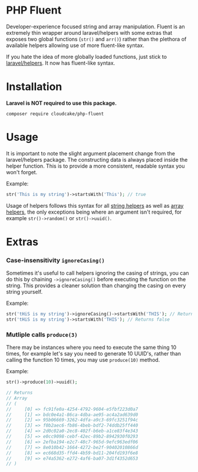 # PHP Fluent

Developer-experience focused string and array manipulation. Fluent is an
extremely thin wrapper around laravel/helpers with some extras that exposes two global functions
(`str()` and `arr()`) rather than the plethora of available helpers allowing use
of more fluent-like syntax.

If you hate the idea of more globally loaded functions, just stick to [laravel/helpers](https://github.com/laravel/helpers). It now has fluent-like syntax.

# Installation

**Laravel is NOT required to use this package.**

```shell
composer require cloudcake/php-fluent
```

# Usage

It is important to note the slight argument placement change from the laravel/helpers package. The
constructing data is always placed inside the helper function. This is to
provide a more consistent, readable syntax you won't forget.

Example:

```php
str('This is my string')->startsWith('This'); // true
```

Usage of helpers follows this syntax for all [string helpers](https://github.com/laravel/docs/blob/master/helpers.md#strings-1) as well as [array helpers](https://github.com/laravel/docs/blob/master/helpers.md#arrays--objects-1), the only exceptions being where an argument isn't required, for example `str()->random()` or `str()->uuid()`.

# Extras

### Case-insensitivity `ignoreCasing()`

Sometimes it's useful to call helpers ignoring the casing of strings, you can do this by chaining `->ignoreCasing()` before executing the function on the string. This provides a cleaner solution than changing the casing on every string yourself.

Example:

```php
str('tHiS is my string')->ignoreCasing()->startsWith('THIS'); // Returns true
str('tHiS is my string')->startsWith('THIS'); // Returns false
```

### Mutliple calls `produce(3)`

There may be instances where you need to execute the same thing 10 times, for example let's say you need to generate 10 UUID's, rather than calling the function 10 times, you may use `produce(10)` method.

Example:

```php
str()->produce(10)->uuid();

// Returns
// Array
// (
//     [0] => fc91fe0a-4254-4792-9604-e5fbf223d0a7
//     [1] => bdc0e4a1-86ca-4dba-ae95-ac4a2ad639d0
//     [2] => 95b06669-3262-4dfa-a9c3-69fc3251f94c
//     [3] => f0b2aec6-fb86-4beb-bdf2-74ddb25ff440
//     [4] => 2d0c02a0-2ec8-402f-b6eb-a1ce83f4e343
//     [5] => e0cc9098-cebf-42ec-89b2-8942930f0293
//     [6] => 2efba194-e2c7-48c7-965d-9efc963edf06
//     [7] => 8e010b42-1664-4272-be2f-90402010866d
//     [8] => ec668d35-ffd4-4b59-bd11-204fd193f6e8
//     [9] => e74a5362-e272-4af6-ba07-3d1f4352d653
// )
```
